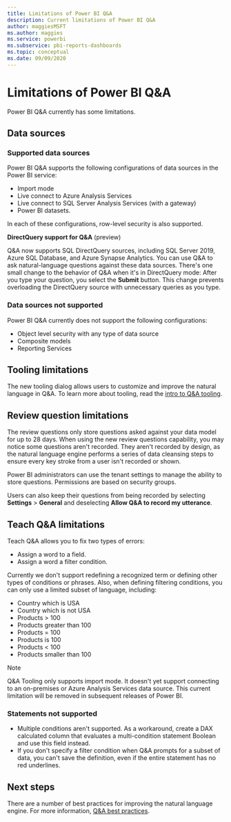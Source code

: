 ```yaml
---
title: Limitations of Power BI Q&A
description: Current limitations of Power BI Q&A
author: maggiesMSFT
ms.author: maggies
ms.service: powerbi
ms.subservice: pbi-reports-dashboards
ms.topic: conceptual
ms.date: 09/09/2020
---
```

# Limitations of Power BI Q&A

Power BI Q&A currently has some limitations.

## Data sources

### Supported data sources

Power BI Q&A supports the following configurations of data sources in the Power BI service:

- Import mode
- Live connect to Azure Analysis Services
- Live connect to SQL Server Analysis Services (with a gateway)
- Power BI datasets.

In each of these configurations, row-level security is also supported.

**DirectQuery support for Q&A** (preview)

Q&A now supports SQL DirectQuery sources, including SQL Server 2019, Azure SQL Database, and Azure Synapse Analytics. You can use Q&A to ask natural-language questions against these data sources. There's one small change to the behavior of Q&A when it's in DirectQuery mode: After you type your question, you select the **Submit** button. This change prevents overloading the DirectQuery source with unnecessary queries as you type.

### Data sources not supported

Power BI Q&A currently does not support the following configurations:

- Object level security with any type of data source
- Composite models
- Reporting Services 

## Tooling limitations

The new tooling dialog allows users to customize and improve the natural language in Q&A. To learn more about tooling, read the [intro to Q&A tooling](q-and-a-tooling-intro.md).

## Review question limitations

The review questions only store questions asked against your data model for up to 28 days. When using the new review questions capability, you may notice some questions aren't recorded. They aren't recorded by design, as the natural language engine performs a series of data cleansing steps to ensure every key stroke from a user isn't recorded or shown.

Power BI administrators can use the tenant settings to manage the ability to store questions. Permissions are based on security groups. 

Users can also keep their questions from being recorded by selecting **Settings** > **General** and deselecting **Allow Q&A to record my utterance**. 

## Teach Q&A limitations

Teach Q&A allows you to fix two types of errors:

- Assign a word to a field.
- Assign a word a filter condition.

Currently we don't support redefining a recognized term or defining other types of conditions or phrases. Also, when defining filtering conditions, you can only use a limited subset of language, including:

- Country which is USA
- Country which is not USA
- Products > 100
- Products greater than 100
- Products = 100
- Products is 100
- Products < 100
- Products smaller than 100

> [!NOTE]
> Q&A Tooling only supports import mode. It doesn't yet support connecting to an on-premises or Azure Analysis Services data source. This current limitation will be removed in subsequent releases of Power BI.

### Statements not supported

- Multiple conditions aren't supported. As a workaround, create a DAX calculated column that evaluates a multi-condition statement Boolean and use this field instead.
- If you don't specify a filter condition when Q&A prompts for a subset of data, you can't save the definition, even if the entire statement has no red underlines.

## Next steps

There are a number of best practices for improving the natural language engine. For more information, [Q&A best practices](q-and-a-best-practices.md).
